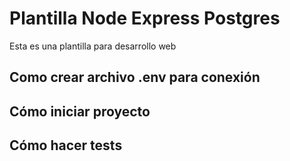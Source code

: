 # Plantilla Node Express Postgres

Esta es una plantilla para desarrollo web

## Como crear archivo .env para conexión

## Cómo iniciar proyecto

## Cómo hacer tests
